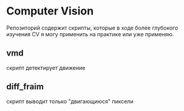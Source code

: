 # Computer Vision

Репозиторий содержит скрипты, которые в ходе более глубокого изучения CV я могу применить на практике или уже применяю.

## vmd
скрипт детектирует движение

## diff_fraim
скрипт выводит только "двигающиюся" пиксели
